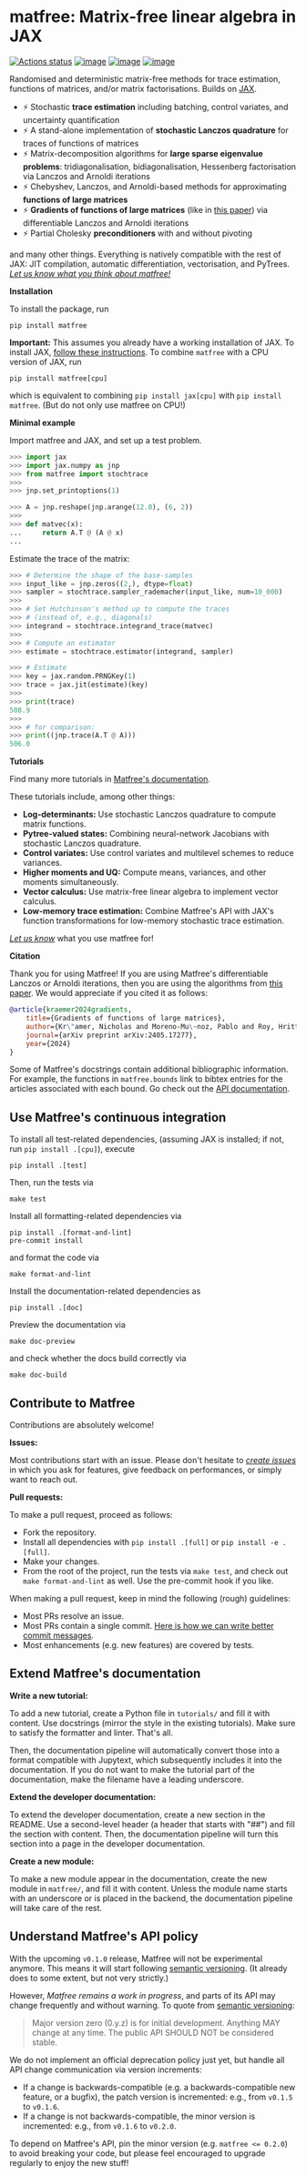 # matfree: Matrix-free linear algebra in JAX

[![Actions status](https://github.com/pnkraemer/matfree/workflows/ci/badge.svg)](https://github.com/pnkraemer/matfree/actions)
[![image](https://img.shields.io/pypi/v/matfree.svg)](https://pypi.python.org/pypi/matfree)
[![image](https://img.shields.io/pypi/l/matfree.svg)](https://pypi.python.org/pypi/matfree)
[![image](https://img.shields.io/pypi/pyversions/matfree.svg)](https://pypi.python.org/pypi/matfree)

Randomised and deterministic matrix-free methods for trace estimation, functions of matrices, and/or matrix factorisations.
Builds on [JAX](https://jax.readthedocs.io/en/latest/).


- ⚡ Stochastic **trace estimation** including batching, control variates, and uncertainty quantification
- ⚡ A stand-alone implementation of **stochastic Lanczos quadrature** for traces of functions of matrices
- ⚡ Matrix-decomposition algorithms for **large sparse eigenvalue problems**: tridiagonalisation, bidiagonalisation, Hessenberg factorisation via Lanczos and Arnoldi iterations
- ⚡ Chebyshev, Lanczos, and Arnoldi-based methods for approximating **functions of large matrices**
- ⚡ **Gradients of functions of large matrices** (like in [this paper](https://arxiv.org/abs/2405.17277)) via differentiable Lanczos and Arnoldi iterations
- ⚡ Partial Cholesky **preconditioners** with and without pivoting

and many other things.
Everything is natively compatible with the rest of JAX:
JIT compilation, automatic differentiation, vectorisation, and PyTrees.
[_Let us know what you think about matfree!_](https://github.com/pnkraemer/matfree/issues)


**Installation**

To install the package, run

```commandline
pip install matfree
```

**Important:** This assumes you already have a working installation of JAX.
To install JAX, [follow these instructions](https://github.com/google/jax#installation).
To combine `matfree` with a CPU version of JAX, run

```commandline
pip install matfree[cpu]
```
which is equivalent to combining `pip install jax[cpu]` with `pip install matfree`.
(But do not only use matfree on CPU!)

**Minimal example**

Import matfree and JAX, and set up a test problem.

```python
>>> import jax
>>> import jax.numpy as jnp
>>> from matfree import stochtrace
>>>
>>> jnp.set_printoptions(1)

>>> A = jnp.reshape(jnp.arange(12.0), (6, 2))
>>>
>>> def matvec(x):
...     return A.T @ (A @ x)
...

```

Estimate the trace of the matrix:

```python
>>> # Determine the shape of the base-samples
>>> input_like = jnp.zeros((2,), dtype=float)
>>> sampler = stochtrace.sampler_rademacher(input_like, num=10_000)
>>>
>>> # Set Hutchinson's method up to compute the traces
>>> # (instead of, e.g., diagonals)
>>> integrand = stochtrace.integrand_trace(matvec)
>>>
>>> # Compute an estimator
>>> estimate = stochtrace.estimator(integrand, sampler)

>>> # Estimate
>>> key = jax.random.PRNGKey(1)
>>> trace = jax.jit(estimate)(key)
>>>
>>> print(trace)
508.9
>>>
>>> # for comparison:
>>> print((jnp.trace(A.T @ A)))
506.0

```


**Tutorials**

Find many more tutorials in [Matfree's documentation](https://pnkraemer.github.io/matfree/).

These tutorials include, among other things:

- **Log-determinants:**  Use stochastic Lanczos quadrature to compute matrix functions.
- **Pytree-valued states:** Combining neural-network Jacobians with stochastic Lanczos quadrature.
- **Control variates:** Use control variates and multilevel schemes to reduce variances.
- **Higher moments and UQ:** Compute means, variances, and other moments simultaneously.
- **Vector calculus:** Use matrix-free linear algebra to implement vector calculus.
- **Low-memory trace estimation:** Combine Matfree's API with JAX's function transformations for low-memory stochastic trace estimation.


[_Let us know_](https://github.com/pnkraemer/matfree/issues) what you use matfree for!


**Citation**

Thank you for using Matfree!
If you are using Matfree's differentiable Lanczos or Arnoldi iterations, then you
are using the algorithms from [this paper](https://arxiv.org/abs/2405.17277).
We would appreciate if you cited it as follows:

```bibtex
@article{kraemer2024gradients,
    title={Gradients of functions of large matrices},
    author={Kr\"amer, Nicholas and Moreno-Mu\~noz, Pablo and Roy, Hrittik and Hauberg S\o{}ren},
    journal={arXiv preprint arXiv:2405.17277},
    year={2024}
}
```

Some of Matfree's docstrings contain additional bibliographic information.
For example, the functions in `matfree.bounds` link to bibtex entries for the articles associated with each bound.
Go check out the [API documentation](https://pnkraemer.github.io/matfree/).


## Use Matfree's continuous integration


To install all test-related dependencies, (assuming JAX is installed; if not, run `pip install .[cpu]`), execute
```commandline
pip install .[test]
```
Then, run the tests via
```commandline
make test
```

Install all formatting-related dependencies via
```commandline
pip install .[format-and-lint]
pre-commit install
```
and format the code via
```commandline
make format-and-lint
```


Install the documentation-related dependencies as

```commandline
pip install .[doc]
```
Preview the documentation via

```commandline
make doc-preview
```

and check whether the docs build correctly via

```commandline
make doc-build
```


## Contribute to Matfree

Contributions are absolutely welcome!

**Issues:**

Most contributions start with an issue.
Please don't hesitate to [_create issues_](https://github.com/pnkraemer/matfree/issues) in which you
ask for features, give feedback on performances, or simply want to reach out.

**Pull requests:**

To make a pull request, proceed as follows:

- Fork the repository.
- Install all dependencies with `pip install .[full]` or `pip install -e .[full]`.
- Make your changes.
- From the root of the project, run the tests via `make test`, and check out `make format-and-lint` as well. Use the pre-commit hook if you like.


When making a pull request, keep in mind the following (rough) guidelines:

* Most PRs resolve an issue.
* Most PRs contain a single commit. [Here is how we can write better commit messages](https://www.freecodecamp.org/news/how-to-write-better-git-commit-messages/).
* Most enhancements (e.g. new features) are covered by tests.


## Extend Matfree's documentation

**Write a new tutorial:**

To add a new tutorial, create a Python file in `tutorials/` and fill it with content.
Use docstrings (mirror the style in the existing tutorials).
Make sure to satisfy the formatter and linter.
That's all.

Then, the documentation pipeline will automatically convert those into a format compatible
with Jupytext, which subsequently includes it into the documentation.
If you do not want to make the tutorial part of the documentation, make the filename
have a leading underscore.


**Extend the developer documentation:**

To extend the developer documentation, create a new section in the README.
Use a second-level header (a header that starts with "##") and fill the section
with content.
Then, the documentation pipeline will turn this section into a page in the developer documentation.


**Create a new module:**

To make a new module appear in the documentation, create the new module in `matfree/`,
and fill it with content.
Unless the module name starts with an underscore or is placed in the backend,
the documentation pipeline will take care of the rest.


## Understand Matfree's API policy

With the upcoming `v0.1.0` release, Matfree will not be experimental anymore.
This means it will start following [semantic versioning](https://semver.org/).
(It already does to some extent, but not very strictly.)

However, _Matfree remains a work in progress_, and parts of its API may change frequently and without warning.
To quote from [semantic versioning](https://semver.org/):

> Major version zero (0.y.z) is for initial development. Anything MAY change at any time. The public API SHOULD NOT be considered stable.


We do not implement an official deprecation policy just yet, but handle all API change communication via version increments:

- If a change is backwards-compatible (e.g. a backwards-compatible new feature, or a bugfix), the patch version is incremented: e.g., from `v0.1.5` to `v0.1.6`.
- If a change is not backwards-compatible, the minor version is incremented: e.g., from `v0.1.6` to `v0.2.0`.

To depend on Matfree's API, pin the minor version (e.g. `matfree <= 0.2.0`) to avoid breaking your code, but please feel encouraged to upgrade regularly to enjoy the new stuff!
